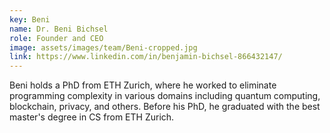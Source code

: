 ```yaml
---
key: Beni
name: Dr. Beni Bichsel
role: Founder and CEO
image: assets/images/team/Beni-cropped.jpg
link: https://www.linkedin.com/in/benjamin-bichsel-866432147/
---
```


Beni holds a PhD from ETH Zurich, where he worked to eliminate programming
complexity in various domains including quantum computing, blockchain, privacy,
and others. Before his PhD, he graduated with the best master's degree in CS
from ETH Zurich.
